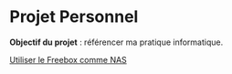 # Projet Personnel
**Objectif du projet** : référencer ma pratique informatique.

[Utiliser le Freebox comme NAS](https://github.com/albanmartel/projetPersonnel/wiki/Home/#utiliser-la-freebox-delta-comme-nas)
